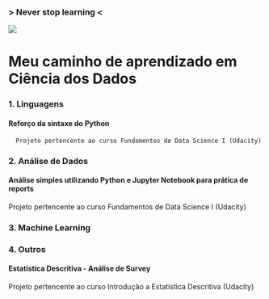 ### > Never stop learning <

![](https://raw.githubusercontent.com/suzanaph/data-science-portfolio/master/giphy.gif)
      

# Meu caminho de aprendizado em Ciência dos Dados


### 1. Linguagens
#### Reforço da sintaxe do Python  
      Projeto pertencente ao curso Fundamentos de Data Science I (Udacity)
  
### 2. Análise de Dados
#### Análise simples utilizando Python e Jupyter Notebook para prática de reports
Projeto pertencente ao curso Fundamentos de Data Science I (Udacity)

### 3. Machine Learning

### 4. Outros
#### Estatística Descritiva - Análise de Survey
Projeto pertencente ao curso Introdução a Estatística Descritiva (Udacity)
